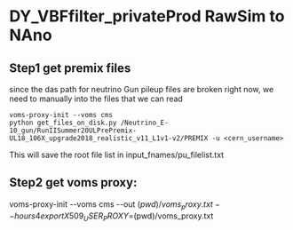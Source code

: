 # DY_VBFfilter_privateProd RawSim to NAno

## Step1 get premix files
since the das path for neutrino Gun pileup files are broken right now, we need to manually into the files that we can read
```
voms-proxy-init --voms cms
python get_files_on_disk.py /Neutrino_E-10_gun/RunIISummer20ULPrePremix-UL18_106X_upgrade2018_realistic_v11_L1v1-v2/PREMIX -u <cern_username>
```
This will save the root file list in input_fnames/pu_filelist.txt



## Step2 get voms proxy: 
voms-proxy-init --voms cms --out $(pwd)/voms_proxy.txt --hours 4
export X509_USER_PROXY=$(pwd)/voms_proxy.txt

